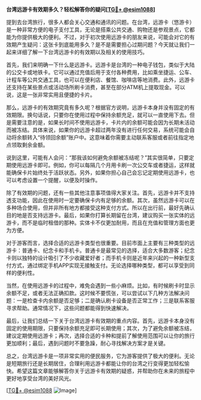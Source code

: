 **台湾远游卡有效期多久？轻松解答你的疑问[[TG💪+ @esim1088](https://t.me/s/esim1088)]**

提到去台湾旅行，很多人都会关心交通和通讯的问题。在台湾，远游卡（悠游卡）是一种非常方便的电子支付工具，无论是搭乘公共交通、购物还是参观景点，它都能为你提供极大的便利。不过，对于初次使用远游卡的朋友来说，可能会对它的有效期产生疑问：这张卡到底能用多久？是不是需要担心过期问题？今天就让我们一起来详细了解一下台湾远游卡的有效期以及相关的使用技巧。

首先，我们来明确一下什么是远游卡。远游卡是台湾的一种电子钱包，类似于大陆的公交卡或地铁卡。它可以通过充值后用于支付各种费用，比如乘坐捷运、公车、计程车等公共交通工具，也可以在便利店、餐馆、咖啡店等地消费。此外，远游卡还支持在某些景点或活动场所刷卡消费，甚至在部分ATM机上提取现金。可以说，这是一张非常实用且便捷的卡片。

那么，远游卡的有效期究竟有多久呢？根据官方说明，远游卡本身并没有固定的有效期限。换句话说，只要你在使用过程中保持余额充足，就可以一直使用下去。但是需要注意的是，如果长时间不使用远游卡，卡片内的余额可能会因为长期未活动而被冻结。具体来说，如果你的远游卡超过两年没有进行任何交易，系统可能会自动将余额转入“待领回余额”账户中。这意味着你需要主动联系客服或者前往指定地点领取剩余金额。

说到这里，可能有人会问：“那我该如何避免余额被冻结呢？”其实很简单，只要定期使用远游卡即可。例如，你可以每隔几个月用卡刷一次公交车或者捷运，这样就能确保卡片始终处于活跃状态。另外，如果你担心自己会忘记定期使用远游卡，也可以考虑设置一个提醒，以便及时操作。

除了有效期的问题，还有一些其他注意事项值得大家关注。首先，远游卡并不支持透支功能，因此在使用时一定要确保卡内有足够的余额。其次，虽然远游卡可以在多种场合使用，但并非所有地方都接受这种支付方式。所以在出行前，最好先确认目的地是否支持远游卡。最后，如果你打算长期留在台湾，建议购买一张实体的远游卡，而不是临时租借的那种。实体卡不仅更加耐用，而且在充值和管理方面也更为方便。

对于游客而言，选择合适的远游卡类型也很重要。目前市面上主要有三种类型的远游卡：普通卡、纪念卡和手机卡。普通卡是最常见的选择，适合大多数游客；纪念卡则以独特的设计吸引了不少收藏爱好者；而手机卡则是近年来兴起的一种新型支付方式，通过绑定手机APP实现无接触支付。无论选择哪种类型，都可以享受到同样的便利性。

当然，在使用远游卡的过程中，难免会遇到一些小麻烦。比如，有时候刷卡时显示余额不足，或者无法正确扣款。这时候不要慌张，可以尝试以下几种方法解决问题：一是检查卡内余额是否足够；二是确认刷卡设备是否正常工作；三是联系客服寻求帮助。通常情况下，这些问题都能得到快速解决。

最后，让我们总结一下关于台湾远游卡有效期的重点内容。首先，远游卡本身没有固定的使用期限，只要保持余额充足即可长期使用；其次，为了避免余额被冻结，建议定期使用远游卡；再次，选择合适的卡种和提前了解使用范围可以让你的旅行更加顺利；最后，遇到问题时不要急躁，耐心寻找解决方案才是关键。

总之，台湾远游卡是一项非常实用的便民服务，它为游客提供了极大的便利。无论是短期旅行还是长期居住，合理利用远游卡都能让你的台湾之行变得更加轻松愉快。希望这篇文章能够解答你关于远游卡有效期的疑惑，并帮助你在未来的旅程中更好地享受台湾的美好风光。

[[TG💪+ @esim1088](https://t.me/s/esim1088) ![Image](https://i.postimg.cc/4NQfJmqS/Snipaste-2025-05-13-00-14-12.png)]
